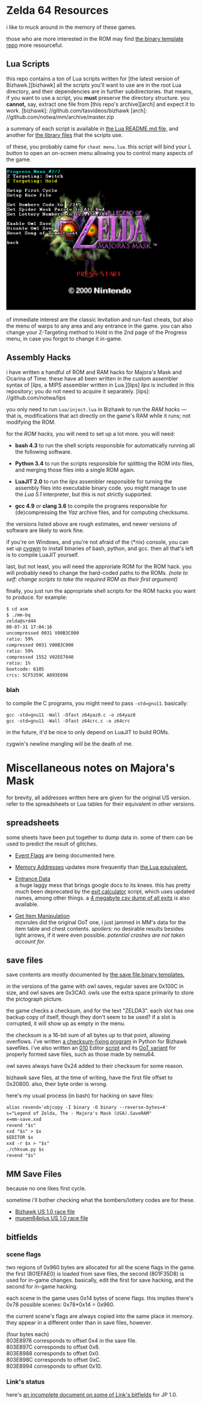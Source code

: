 # Zelda 64 Resources

i like to muck around in the memory of these games.

those who are more interested in the ROM may find [the binary template repo][bt]
more resourceful.

[bt]: //github.com/EntranceJew/zelda-binary-templates

## Lua Scripts

this repo contains a ton of Lua scripts
written for [the latest version of Bizhawk.][bizhawk]
all the scripts you'll want to use are in the root Lua directory,
and their dependencies are in further subdirectories.
that means, if you want to use a script,
you **must** preserve the directory structure.
you **cannot,** say, extract one file from [this repo's archive][arch]
and expect it to work.
[bizhawk]: //github.com/tasvideos/bizhawk
[arch]: //github.com/notwa/mm/archive/master.zip

a summary of each script is available in [the Lua README.md file,][luarm]
and another for [the library files][librm] that the scripts use.

[luarm]: /Lua/README.md
[librm]: /Lua/lib/README.md

of these, you probably came for `cheat menu.lua`.
this script will bind your L button to open an on-screen menu
allowing you to control many aspects of the game.

![cheat menu.lua in action](/img/M_US10.2016-10-02%2019.02.17.png)

of immediate interest are the classic levitation and run-fast cheats,
but also the menu of warps to any area and any entrance in the game.
you can also change your Z-Targeting method to Hold in the 2nd
page of the Progress menu, in case you forgot to change it in-game.

## Assembly Hacks

i have written a handful of ROM and RAM hacks for Majora's Mask and Ocarina of Time.
these have all been written in the custom assembler syntax of
[_lips,_ a MIPS assembler written in Lua.][lips]
_lips_ is included in this repository; you do not need to acquire it separately.
[lips]: //github.com/notwa/lips

you only need to run `Lua/inject.lua` in Bizhawk
to run the *RAM hacks* — that is, modifications that act
directly on the game's RAM while it runs; not modifying the ROM.

for the *ROM hacks,* you will need to set up a lot more.
you will need:

* **bash 4.3** to run the shell scripts responsible for
  automatically running all the following software.

* **Python 3.4** to run the scripts responsible for
  splitting the ROM into files, and merging those files into a single ROM again.

* **LuaJIT 2.0** to run the *lips* assembler responsible for
  turning the assembly files into executable binary code.
  you might manage to use the *Lua 5.1* interpreter,
  but this is not strictly supported.

* **gcc 4.9** *or* **clang 3.6** to compile the programs responsible for
  (de)compressing the *Yaz* archive files, and for computing checksums.

the versions listed above are rough estimates, and newer versions of software
are likely to work fine.

if you're on Windows, and you're not afraid of the (\*nix) console,
you can set up [cygwin](//cygwin.com)
to install binaries of bash, python, and gcc.
then all that's left is to compile LuaJIT yourself.

last, but not least, you will need the approriate ROM for the ROM hack.
you will probably need to change the hard-coded paths to the ROMs.
*(note to self: change scripts to take the required ROM as their first argument)*

finally, you just run the appropriate shell scripts
for the ROM hacks you want to produce. for example:
```
$ cd asm
$ ./mm-bq
zelda@srd44
00-07-31 17:04:16
uncompressed 0031 V00B3C000
ratio: 59%
compressed 0031 V00B3C000
ratio: 59%
compressed 1552 V02EE7040
ratio: 1%
bootcode: 6105
crcs: 5CF5359C A893E696
```

### blah

to compile the C programs, you might need to pass `-std=gnu11`. basically:
```
gcc -std=gnu11 -Wall -Ofast z64yaz0.c -o z64yaz0
gcc -std=gnu11 -Wall -Ofast z64crc.c -o z64crc
```

in the future, it'd be nice to only depend on LuaJIT to build ROMs.

cygwin's newline mangling will be the death of me.

# Miscellaneous notes on Majora's Mask

for brevity, all addresses written here are given for the original US version.
refer to the spreadsheets or Lua tables for their equivalent in other versions.

## spreadsheets

some sheets have been put together to dump data in. some of them can be used to predict the result of glitches.

* [Event Flags][eventflags]
  are being documented here.

* [Memory Addresses][gs_addrs]
  updates more frequently than [the Lua equivalent.][noice]

* [Entrance Data][ed]  
  a huge laggy mess that brings google docs to its knees.
  this has pretty much been deprecated by the [exit calculator][calc] script,
  which uses updated names, among other things.
  a [4 megabyte csv dump of all exits][csv] is also available.

* [Get Item Manipulation][gim]  
  mzxrules did the original OoT one, i just jammed in MM's data for the item table and chest contents.
  *spoilers:* no desirable results besides light arrows, if it were even possible.
  _potential crashes are not taken account for._

[eventflags]: //docs.google.com/spreadsheets/d/181V9dR5vBROdCVB4FkljG5oz2O4gGU5OTAkoPQX9X10/edit?usp=sharing
[gs_addrs]: //docs.google.com/spreadsheets/d/1HD8yZM1Jza3O8zO28n3k_Rjwdx58RSMA03915l51oDA/edit?usp=sharing
[noice]: /Lua/lib/addrs/M/common.lua
[gim]: //docs.google.com/spreadsheets/d/17LsLbF6aRePVRxisui8azPtDBfPmjugWIf91wPuXTsY
[ed]: //docs.google.com/spreadsheets/d/1e9kDyAW0gxXHFWS-GNEtVIo-rp39wQJJOtf3B0ehhqY
[calc]: /Lua/exit%20calculator.lua
[csv]: //eaguru.guru/t/_exits.csv

## save files

save contents are mostly documented by [the save file binary templates.][savebt]

[savebt]: //github.com/EntranceJew/zelda-binary-templates/tree/master/filetypes/Save

in the versions of the game with owl saves,
regular saves are 0x100C in size, and owl saves are 0x3CA0.
owls use the extra space primarily to store the pictograph picture.

the game checks a checksum, and for the text "ZELDA3".
each slot has one backup copy of itself, though they don't seem to be used?
if a slot is corrupted, it will show up as empty in the menu.

the checksum is a 16-bit sum of all bytes up to that point, allowing overflows.
i've written [a checksum-fixing program][chksum] in Python for Bizhawk savefiles.
i've also written an [010][010] Editor [script][chksum2]
and its [OoT variant][chksumOoT]
for properly formed save files, such as those made by nemu64.

owl saves always have 0x24 added to their checksum for some reason.

[chksum]: /chksum.py
[chksum2]: //github.com/EntranceJew/zelda-binary-templates/blob/master/scripts/FixSaveMM.1sc
[chksumOoT]: //github.com/EntranceJew/zelda-binary-templates/blob/master/scripts/FixSaveOoT.1sc
[010]: http://www.sweetscape.com/010editor/

bizhawk save files, at the time of writing, have the first file offset to 0x20800.
also, their byte order is wrong.

here's my usual process (in bash) for hacking on save files:
```
alias revend='objcopy -I binary -O binary --reverse-bytes=4'
s="Legend of Zelda, The - Majora's Mask (USA).SaveRAM"
x=mm-save.xxd
revend "$s"
xxd "$s" > $x
$EDITOR $x
xxd -r $x > "$s"
./chksum.py $s
revend "$s"
```

## MM Save Files

because no one likes first cycle.

sometime i'll bother checking what the bombers/lottery codes are for these.

* [Bizhawk US 1.0 race file](//eaguru.guru/t/MM%20US%20Race%20File%20for%20Bizhawk.zip )
* [mupen64plus US 1.0 race file](//eaguru.guru/t/Legend%20of%20Zelda%2C%20The%20-%20Majora%27s%20Mask%20%28U%29%20%5B%21%5D.zip)

## bitfields

### scene flags

two regions of 0x960 bytes are allocated for all the scene flags in the game.
the first (801EFAE0) is loaded from save files, the second (801F35D8) is used for in-game changes.
basically, edit the first for save hacking, and the second for in-game hacking.

each scene in the game uses 0x14 bytes of scene flags.
this implies there's 0x78 possible scenes: 0x78\*0x14 = 0x960.

the current scene's flags are always copied into the same place in memory.
they appear in a different order than in save files, however.

(four bytes each)  
803E8978 corresponds to offset 0x4 in the save file.  
803E897C corresponds to offset 0x8.  
803E8988 corresponds to offset 0x0.  
803E898C corresponds to offset 0xC.  
803E8994 corresponds to offset 0x10.  

### Link's status

here's [an incomplete document on some of Link's bitfields][linkfields] for JP 1.0.

[linkfields]: /mm-bitflags.txt 
